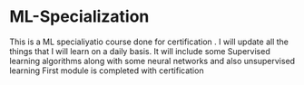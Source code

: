 # ML-Specialization

This is a ML specialiyatio course done for certification . I will update all  the things that I will learn on a daily basis.
It will include some Supervised learning algorithms along with some neural networks and also unsupervised learning
First module is completed with certification
